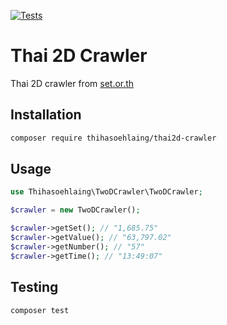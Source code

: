 [![Tests](https://github.com/Thihasoehlaing/thai2d-crawler/actions/workflows/run-tests-pest.yml/badge.svg)](https://github.com/Thihasoehlaing/thai2d-crawler/actions/workflows/run-tests-pest.yml)

# Thai 2D Crawler

Thai 2D crawler from [set.or.th](https://www.set.or.th/en/market/product/stock/overview)

## Installation

```bash
composer require thihasoehlaing/thai2d-crawler
```

## Usage

```php
use Thihasoehlaing\TwoDCrawler\TwoDCrawler;

$crawler = new TwoDCrawler();

$crawler->getSet(); // "1,685.75"
$crawler->getValue(); // "63,797.02"
$crawler->getNumber(); // "57"
$crawler->getTime(); // "13:49:07"
```

## Testing

```bash
composer test
```